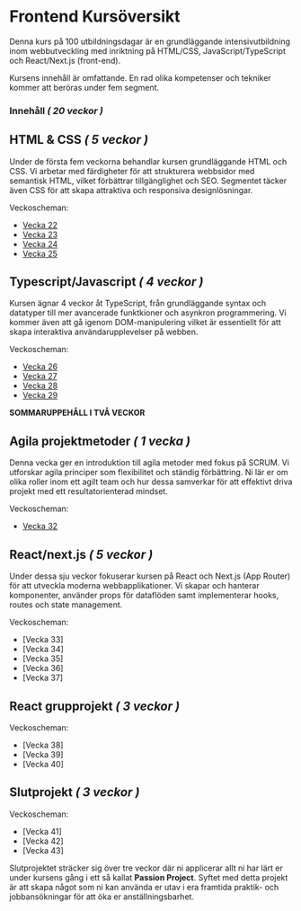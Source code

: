 # Frontend Kursöversikt

Denna kurs på 100 utbildningsdagar är en grundläggande intensivutbildning inom webbutveckling med inriktning på HTML/CSS, JavaScript/TypeScript och React/Next.js (front-end).

Kursens innehåll är omfattande. En rad olika kompetenser och tekniker kommer att beröras under fem segment.

### Innehåll _( 20 veckor )_

## HTML & CSS _( 5 veckor )_

Under de första fem veckorna behandlar kursen grundläggande HTML och CSS. Vi arbetar med färdigheter för att strukturera webbsidor med semantisk HTML, vilket förbättrar tillgänglighet och SEO. Segmentet täcker även CSS för att skapa attraktiva och responsiva designlösningar.

Veckoscheman:
* [Vecka 22](https://github.com/Lexicon-frontend-2025/schema-vecka-21/blob/main/README.md)
* [Vecka 23](https://github.com/Lexicon-frontend-2025/schema-vecka-23/blob/main/README.md)
* [Vecka 24](https://github.com/Lexicon-frontend-2025/schema-vecka-24/blob/main/README.md)
* [Vecka 25](https://github.com/Lexicon-frontend-2025/schema-vecka-25/blob/main/README.md)

## Typescript/Javascript _( 4 veckor )_

Kursen ägnar 4 veckor åt TypeScript, från grundläggande syntax och datatyper till mer avancerade funktkioner och asynkron programmering. Vi kommer även att gå igenom DOM-manipulering vilket är essentiellt för att skapa interaktiva användarupplevelser på webben.

Veckoscheman:
* [Vecka 26](https://github.com/Lexicon-frontend-2025/schema-vecka-26/blob/main/README.md)
* [Vecka 27](https://github.com/Lexicon-frontend-2025/schema-vecka-27/blob/main/README.md)
* [Vecka 28](https://github.com/Lexicon-frontend-2025/schema-vecka-28/blob/main/README.md)
* [Vecka 29](https://github.com/Lexicon-frontend-2025/schema-vecka-29/blob/main/README.md)

**SOMMARUPPEHÅLL I TVÅ VECKOR**

## Agila projektmetoder _( 1 vecka )_

Denna vecka ger en introduktion till agila metoder med fokus på SCRUM. Vi utforskar agila principer som flexibilitet och ständig förbättring. Ni lär er om olika roller inom ett agilt team och hur dessa samverkar för att effektivt driva projekt med ett resultatorienterad mindset.

Veckoscheman:
* [Vecka 32](https://github.com/Lexicon-frontend-2025/schema-vecka-32/blob/main/README.md)

## React/next.js _( 5 veckor )_

Under dessa sju veckor fokuserar kursen på React och Next.js (App Router) för att utveckla moderna webbapplikationer. Vi skapar och hanterar komponenter, använder props för dataflöden samt implementerar hooks, routes och state management.

Veckoscheman:
* [Vecka 33]
* [Vecka 34]
* [Vecka 35]
* [Vecka 36]
* [Vecka 37]
  
## React grupprojekt _( 3 veckor )_

Veckoscheman:
* [Vecka 38]
* [Vecka 39]
* [Vecka 40]


## Slutprojekt _( 3 veckor )_
Veckoscheman:
* [Vecka 41]
* [Vecka 42]
* [Vecka 43]

Slutprojektet sträcker sig över tre veckor där ni applicerar allt ni har lärt er under kursens gång i ett så kallat **Passion Project**. Syftet med detta projekt är att skapa något som ni kan använda er utav i era framtida praktik- och jobbansökningar för att öka er anställningsbarhet.
